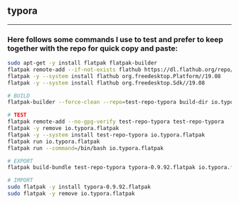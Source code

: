 ## typora

------

### Here follows some commands I use to test and prefer to keep together with the repo for quick copy and paste:
```bash
sudo apt-get -y install flatpak flatpak-builder
flatpak remote-add --if-not-exists flathub https://dl.flathub.org/repo/flathub.flatpakrepo
flatpak -y --system install flathub org.freedesktop.Platform//19.08
flatpak -y --system install flathub org.freedesktop.Sdk//19.08

# BUILD
flatpak-builder --force-clean --repo=test-repo-typora build-dir io.typora.flatpak.json

# TEST
flatpak remote-add --no-gpg-verify test-repo-typora test-repo-typora
flatpak -y remove io.typora.flatpak
flatpak -y --system install test-repo-typora io.typora.flatpak
flatpak run io.typora.flatpak
flatpak run --command=/bin/bash io.typora.flatpak

# EXPORT
flatpak build-bundle test-repo-typora typora-0.9.92.flatpak io.typora.flatpak

# IMPORT
sudo flatpak -y install typora-0.9.92.flatpak
sudo flatpak -y remove io.typora.flatpak

```

